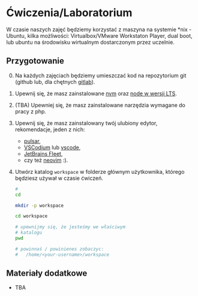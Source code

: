 # Ćwiczenia/Laboratorium

W czasie naszych zajęć będziemy korzystać z maszyna na systemie \*nix - Ubuntu, kilka możliwości: Virtualbox/VMware Workstaton Player, dual boot, lub ubuntu na środowisku wirtualnym dostarczonym przez uczelnie.

## Przygotowanie

0. Na każdych zajęciach będziemy umieszczać kod na repozytorium git (github lub, dla chętnych [gitlab](https://gitlab.com/)).

1. Upewnij się, że masz zainstalowane [nvm](https://github.com/nvm-sh/nvm) oraz [node w wersji LTS](https://github.com/nvm-sh/nvm#long-term-support). 

2. (TBA) Upewniej się, że masz zainstalowane narzędzia wymagane do pracy z php.

3. Upewnij się, że masz zainstalowany twój ulubiony edytor, rekomendacje, jeden z nich:
  
   - [pulsar](https://github.com/pulsar-edit/pulsar),
   - [VSCodium](https://github.com/VSCodium/vscodium) lub [vscode](https://code.visualstudio.com/docs/setup/linux#_snap),
   - [JetBrains Fleet](https://www.jetbrains.com/fleet/download/#section=linux),
   - czy też [neovim](https://neovim.io/) :).

4. Utwórz katalog `workspace` w folderze głównym użytkownika, którego będziesz używał w czasie ćwiczeń.

   ```bash
   #
   cd

   mkdir -p workspace

   cd workspace

   # upewnijmy się, że jesteśmy we właściwym
   # katalogu
   pwd

   # powinnaś / powinienes zobaczyc:
   #   /home/<your-username>/workspace

   ```

## Materiały dodatkowe

- TBA

